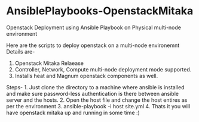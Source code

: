# AnsiblePlaybooks-OpenstackMitaka
Openstack Deployment using Ansible Playbook on Physical multi-node environment

Here are the scripts to deploy openstack on a multi-node environemnt Details are-
  1. Openstack Mitaka Relaease
  2. Controller, Network, Compute multi-node deployment mode supported.
  3. Installs heat and Magnum openstack components as well.
  
Steps-
    1. Just clone the directory to a machine where ansible is installed and make sure password-less authentication is there between ansible server and the hosts.
    2. Open the host file and change the host entires as per the environment
    3. ansible-playbook -i host site.yml
    4. Thats it you will have openstack mitaka up and running in some time :)
